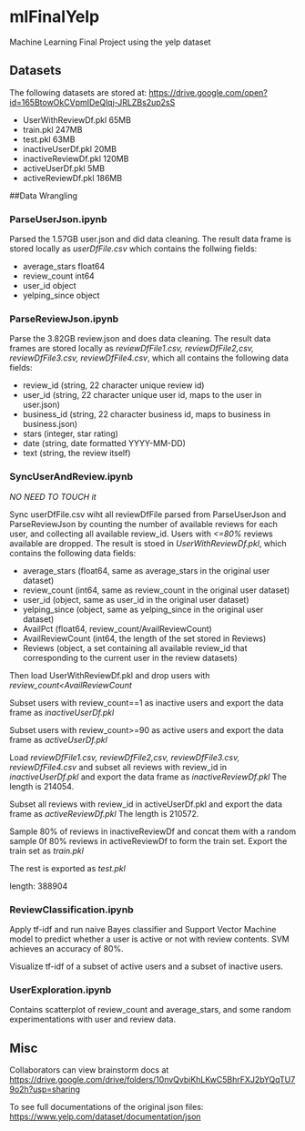 # mlFinalYelp
Machine Learning Final Project using the yelp dataset 

## Datasets

The following datasets are stored at: https://drive.google.com/open?id=165BtowOkCVpmIDeQlqj-JRLZBs2up2sS

- UserWithReviewDf.pkl 65MB
- train.pkl 247MB
- test.pkl  63MB
- inactiveUserDf.pkl  20MB
- inactiveReviewDf.pkl  120MB
- activeUserDf.pkl  5MB
- activeReviewDf.pkl  186MB

##Data Wrangling

### ParseUserJson.ipynb

Parsed the 1.57GB user.json and did data cleaning. The result data frame is stored locally as *userDfFile.csv* which contains the follwing fields:

- average_stars    float64
- review_count       int64
- user_id           object
- yelping_since     object

### ParseReviewJson.ipynb

Parse the 3.82GB review.json and does data cleaning. The result data frames are stored locally as *reviewDfFile1.csv, reviewDfFile2,csv, reviewDfFile3.csv, reviewDfFile4.csv*, which all contains the following data fields:

- review_id (string, 22 character unique review id)
- user_id (string, 22 character unique user id, maps to the user in user.json)
- business_id (string, 22 character business id, maps to business in business.json)
- stars (integer, star rating)
- date (string, date formatted YYYY-MM-DD)
- text (string, the review itself)

### SyncUserAndReview.ipynb

*NO NEED TO TOUCH it*

Sync userDfFile.csv wiht all reviewDfFile parsed from ParseUserJson and ParseReviewJson by counting the number of available reviews for each user, and collecting all available review_id. Users with *<=80%* reviews available are dropped. The result is stoed in *UserWithReviewDf.pkl*, which contains the following data fields:

- average_stars (float64, same as average_stars in the original user dataset)
- review_count (int64, same as review_count in the original user dataset)
- user_id (object, same as user_id in the original user dataset)
- yelping_since (object, same as yelping_since in the original user dataset)
- AvailPct (float64, review_count/AvailReviewCount)
- AvailReviewCount (int64, the length of the set stored in Reviews)
- Reviews (object, a set containing all available review_id that corresponding to the current user in the review datasets)

Then load UserWithReviewDf.pkl and drop users with *review_count<AvailReviewCount*

Subset users with review_count==1 as inactive users and export the data frame as *inactiveUserDf.pkl*

Subset users with review_count>=90 as active users and export the data frame as *activeUserDf.pkl*

Load *reviewDfFile1.csv, reviewDfFile2,csv, reviewDfFile3.csv, reviewDfFile4.csv* and subset all reviews with review_id in *inactiveUserDf.pkl* and export the data frame as *inactiveReviewDf.pkl*
The length is 214054.

Subset all reviews with review_id in activeUserDf.pkl and export the data frame as *activeReviewDf.pkl*
The length is 210572.

Sample 80% of reviews in inactiveReviewDf and concat them with a random sample 0f 80% reviews in activeReviewDf to form the train set. Export the train set as *train.pkl*

The rest is exported as *test.pkl*

length: 388904

### ReviewClassification.ipynb

Apply tf-idf and run naive Bayes classifier and Support Vector Machine model to predict whether a user is active or not with review contents. SVM achieves an accuracy of 80%.

Visualize tf-idf of a subset of active users and a subset of inactive users.

### UserExploration.ipynb

Contains scatterplot of review_count and average_stars, and some random experimentations with user and review data.


## Misc

Collaborators can view brainstorm docs at https://drive.google.com/drive/folders/10nvQvbiKhLKwC5BhrFXJ2bYQqTU79o2h?usp=sharing

To see full documentations of the original json files: https://www.yelp.com/dataset/documentation/json
